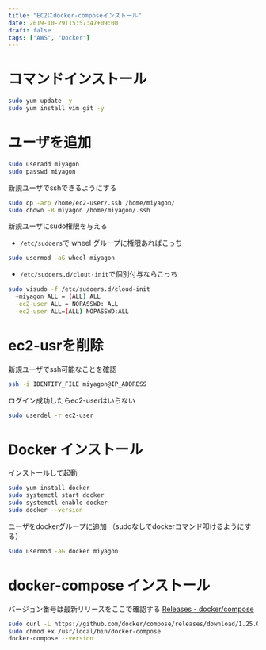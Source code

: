 ```yaml
---
title: "EC2にdocker-composeインストール"
date: 2019-10-29T15:57:47+09:00
draft: false
tags: ["AWS", "Docker"]
---
```


# コマンドインストール
```bash
sudo yum update -y
sudo yum install vim git -y
```

# ユーザを追加
```bash
sudo useradd miyagon
sudo passwd miyagon
```

新規ユーザでsshできるようにする
```bash
sudo cp -arp /home/ec2-user/.ssh /home/miyagon/
sudo chown -R miyagon /home/miyagon/.ssh
```

新規ユーザにsudo権限を与える

- `/etc/sudoers`で wheel グループに権限あればこっち
```bash
sudo usermod -aG wheel miyagon
```
- `/etc/sudoers.d/clout-init`で個別付与ならこっち
```bash
sudo visudo -f /etc/sudoers.d/cloud-init
  +miyagon ALL = (ALL) ALL
  -ec2-user ALL = NOPASSWD: ALL
  -ec2-user ALL=(ALL) NOPASSWD:ALL
```

# ec2-usrを削除
新規ユーザでssh可能なことを確認
```bash
ssh -i IDENTITY_FILE miyagon@IP_ADDRESS
```
ログイン成功したらec2-userはいらない
```bash
sudo userdel -r ec2-user
```

# Docker インストール
インストールして起動
```bash
sudo yum install docker
sudo systemctl start docker
sudo systemctl enable docker
sudo docker --version
```
ユーザをdockerグループに追加
（sudoなしでdockerコマンド叩けるようにする）
```bash
sudo usermod -aG docker miyagon
```

# docker-compose インストール
バージョン番号は最新リリースをここで確認する
[Releases - docker/compose](https://github.com/docker/compose/releases)

```bash
sudo curl -L https://github.com/docker/compose/releases/download/1.25.0-rc4/docker-compose-`uname -s`-`uname -m` -o /usr/local/bin/docker-compose
sudo chmod +x /usr/local/bin/docker-compose
docker-compose --version
```
